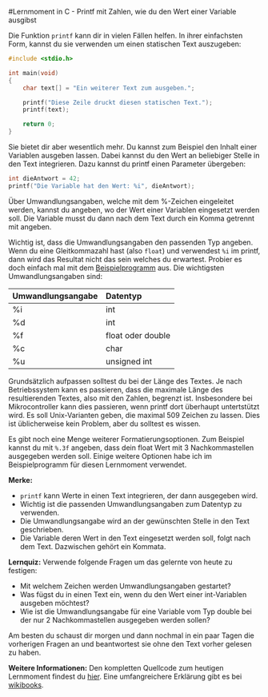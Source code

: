 #Lernmoment in C - Printf mit Zahlen, wie du den Wert einer Variable ausgibst

Die Funktion `printf` kann dir in vielen Fällen helfen. In ihrer einfachsten Form, kannst du sie verwenden um einen statischen Text auszugeben:

```c
#include <stdio.h>

int main(void)
{
	char text[] = "Ein weiterer Text zum ausgeben.";

    printf("Diese Zeile druckt diesen statischen Text.");
    printf(text);

    return 0;
}
```

Sie bietet dir aber wesentlich mehr. Du kannst zum Beispiel den Inhalt einer Variablen ausgeben lassen. Dabei kannst du den Wert an beliebiger Stelle in den Text integrieren. Dazu kannst du printf einen Parameter übergeben:

```c
int dieAntwort = 42;
printf("Die Variable hat den Wert: %i", dieAntwort);
```

Über Umwandlungsangaben, welche mit dem %-Zeichen eingeleitet werden, kannst du angeben, wo der Wert einer Variablen eingesetzt werden soll. Die Variable musst du dann nach dem Text durch ein Komma getrennt mit angeben.

Wichtig ist, dass die Umwandlungsangaben den passenden Typ angeben. Wenn du eine Gleitkommazahl hast (also `float`) und verwendest `%i` im printf, dann wird das Resultat nicht das sein welches du erwartest. Probier es doch einfach mal mit dem [Beispielprogramm](https://github.com/inginform/lernmomente/tree/master/C_PrintfZahlen) aus. Die wichtigsten Umwandlungsangaben sind:

|Umwandlungsangabe| Datentyp          |
|-----------------|:------------------|
| %i              | int               |
| %d              | int               |
| %f              | float oder double |
| %c              | char              |
| %u              | unsigned int      |

Grundsätzlich aufpassen solltest du bei der Länge des Textes. Je nach Betriebssystem kann es passieren, dass die maximale Länge des resultierenden Textes, also mit den Zahlen, begrenzt ist. Insbesondere bei Mikrocontroller kann dies passieren, wenn printf dort überhaupt untertstützt wird. Es soll Unix-Varianten geben, die maximal 509 Zeichen zu lassen. Dies ist üblicherweise kein Problem, aber du solltest es wissen.

Es gibt noch eine Menge weiterer Formatierungsoptionen. Zum Beispiel kannst du mit `%.3f` angeben, dass dein float Wert mit 3 Nachkommastellen ausgegeben werden soll. Einige weitere Optionen habe ich im Beispielprogramm für diesen Lernmoment verwendet.

**Merke:**

-	`printf` kann Werte in einen Text integrieren, der dann ausgegeben wird.
-	Wichtig ist die passenden Umwandlungsangaben zum Datentyp zu verwenden.
-	Die Umwandlungsangabe wird an der gewünschten Stelle in den Text geschrieben.
-	Die Variable deren Wert in den Text eingesetzt werden soll, folgt nach dem Text. Dazwischen gehört ein Kommata.

**Lernquiz:** Verwende folgende Fragen um das gelernte von heute zu festigen:

-	Mit welchem Zeichen werden Umwandlungsangaben gestartet?
-	Was fügst du in einen Text ein, wenn du den Wert einer int-Variablen ausgeben möchtest?
-	Wie ist die Umwandlungsangabe für eine Variable vom Typ double bei der nur 2 Nachkommastellen ausgegeben werden sollen?

Am besten du schaust dir morgen und dann nochmal in ein paar Tagen die vorherigen Fragen an und beantwortest sie ohne den Text vorher gelesen zu haben.

**Weitere Informationen:** Den kompletten Quellcode zum heutigen Lernmoment findest du [hier](https://github.com/inginform/lernmomente/tree/master/C_PrintfZahlen). Eine umfangreichere Erklärung gibt es bei [wikibooks](https://de.wikibooks.org/wiki/C-Programmierung:_Einfache_Ein-_und_Ausgabe#printf).
